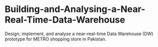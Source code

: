 # Building-and-Analysing-a-Near-Real-Time-Data-Warehouse
Design, implement, and analyse a near-real-time Data Warehouse (DW) prototype for METRO shopping store in Pakistan.

